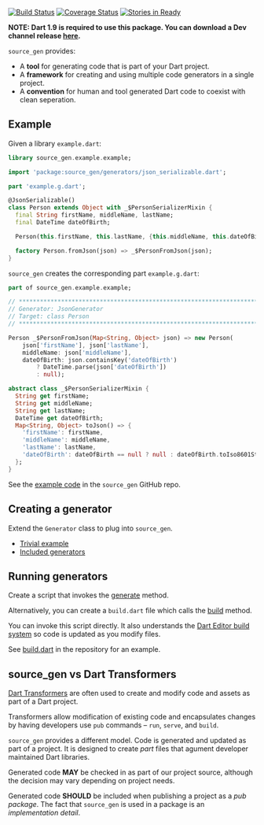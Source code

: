 [![Build Status](https://travis-ci.org/kevmoo/source_gen.dart.svg?branch=master)](https://travis-ci.org/kevmoo/source_gen.dart)
[![Coverage Status](https://coveralls.io/repos/kevmoo/source_gen.dart/badge.svg?branch=master)](https://coveralls.io/r/kevmoo/source_gen.dart?branch=master)
[![Stories in Ready](https://badge.waffle.io/kevmoo/source_gen.dart.png?label=ready&title=Ready)](https://waffle.io/kevmoo/source_gen.dart)

**NOTE: Dart 1.9 is required to use this package. You can download a Dev channel 
release [here](https://www.dartlang.org/tools/download-archive/).**

`source_gen` provides:

* A **tool** for generating code that is part of your Dart project.
* A **framework** for creating and using multiple code generators in a single
  project.
* A **convention** for human and tool generated Dart code to coexist with clean
  seperation.

## Example

Given a library `example.dart`:

```dart
library source_gen.example.example;

import 'package:source_gen/generators/json_serializable.dart';

part 'example.g.dart';

@JsonSerializable()
class Person extends Object with _$PersonSerializerMixin {
  final String firstName, middleName, lastName;
  final DateTime dateOfBirth;

  Person(this.firstName, this.lastName, {this.middleName, this.dateOfBirth});

  factory Person.fromJson(json) => _$PersonFromJson(json);
}
```

`source_gen` creates the corresponding part `example.g.dart`:

```dart
part of source_gen.example.example;

// **************************************************************************
// Generator: JsonGenerator
// Target: class Person
// **************************************************************************

Person _$PersonFromJson(Map<String, Object> json) => new Person(
    json['firstName'], json['lastName'],
    middleName: json['middleName'],
    dateOfBirth: json.containsKey('dateOfBirth')
        ? DateTime.parse(json['dateOfBirth'])
        : null);

abstract class _$PersonSerializerMixin {
  String get firstName;
  String get middleName;
  String get lastName;
  DateTime get dateOfBirth;
  Map<String, Object> toJson() => {
    'firstName': firstName,
    'middleName': middleName,
    'lastName': lastName,
    'dateOfBirth': dateOfBirth == null ? null : dateOfBirth.toIso8601String()
  };
}
```

See the [example code][] in the `source_gen` GitHub repo.

## Creating a generator

Extend the `Generator` class to plug into `source_gen`.

* [Trivial example][]
* [Included generators][]

## Running generators

Create a script that invokes the [generate][] method.

Alternatively, you can create a `build.dart` file which calls the [build] 
method.

You can invoke this script directly. It also understands the 
[Dart Editor build system][] so code is updated as you modify files.

See [build.dart][] in the repository for an example.

## source_gen vs Dart Transformers
[Dart Transformers][] are often used to create and modify code and assets as part
of a Dart project.

Transformers allow modification of existing code and encapsulates changes by
having developers use `pub` commands – `run`, `serve`, and `build`.

`source_gen` provides a different model. Code is generated and updated
as part of a project. It is designed to create *part* files that agument
developer maintained Dart libraries.

Generated code **MAY** be checked in as part of our project source,
although the decision may vary depending on project needs.

Generated code **SHOULD** be included when publishing a project as a *pub
package*. The fact that `source_gen` is used in a package is an *implementation
detail*.

[Dart Transformers]: https://www.dartlang.org/tools/pub/assets-and-transformers.html
[example code]: https://github.com/kevmoo/source_gen.dart/tree/master/example
[Trivial example]: https://github.com/kevmoo/source_gen.dart/blob/master/test/src/class_comment_generator.dart
[Included generators]: https://github.com/kevmoo/source_gen.dart/tree/master/lib/generators
[build.dart]: https://github.com/kevmoo/source_gen.dart/blob/master/build.dart
[generate]: http://www.dartdocs.org/documentation/source_gen/latest/index.html#source_gen/source_gen@id_generate
[build]: http://www.dartdocs.org/documentation/source_gen/latest/index.html#source_gen/source_gen@id_build
[Dart Editor build system]: https://www.dartlang.org/tools/editor/build.html
